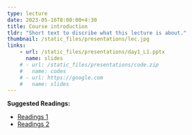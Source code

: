 ```yaml
---
type: lecture
date: 2023-05-16T8:00:00+4:30
title: Course introduction
tldr: "Short text to discribe what this lecture is about."
thumbnail: /static_files/presentations/lec.jpg
links: 
    - url: /static_files/presentations/day1_L1.pptx
      name: slides
    # - url: /static_files/presentations/code.zip
    #   name: codes
    # - url: https://google.com
    #   name: slides
---
```

**Suggested Readings:**
- [Readings 1](http://example.com)
- [Readings 2](http://example.com)
